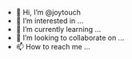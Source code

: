 - 👋 Hi, I’m @joytouch
- 👀 I’m interested in ...
- 🌱 I’m currently learning ...
- 💞️ I’m looking to collaborate on ...
- 📫 How to reach me ...

<!---
joytouch/joytouch is a ✨ special ✨ repository because its `README.md` (this file) appears on your GitHub profile.
You can click the Preview link to take a look at your changes.
--->
